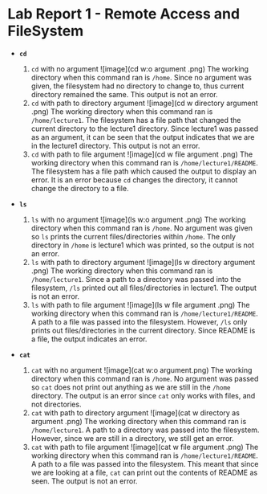 # Lab Report 1 - Remote Access and FileSystem 

* **`cd`**
  1. `cd` with no argument
     ![image](cd w:o argument .png)
       The working directory when this command ran is `/home`. Since no argument was given, the filesystem had no directory to change to, thus current directory remained the same. This output is not an error.
  3. `cd` with path to directory argument
     ![image](cd w directory argument .png)
       The working directory when this command ran is `/home/lecture1`. The filesystem has a file path that changed the current directory to the lecture1 directory. Since lecture1 was passed as an argument, it can be seen that the output indicates that we are in the lecture1 directory. This output is not an error. 
  5. `cd` with path to file argument
      ![image](cd w file argument .png)
       The working directory when this command ran is `/home/lecture1/README`. The filesystem has a file path which caused the output to display an error. It is an error because `cd` changes the directory, it cannot change the directory to a file. 
     
  
* **`ls`**
  1. `ls` with no argument
     ![image](ls w:o argument .png)
       The working directory when this command ran is `/home`. No argument was given so `ls` prints the current files/directories within `/home`. The only directory in `/home` is lecture1 which was printed, so the output is not an error. 
  3. `ls` with path to directory argument
     ![image](ls w directory argument .png)
       The working directory when this command ran is `/home/lecture1`. Since a path to a directory was passed into the filesystem, `/ls` printed out all files/directories in lecture1. The output is not an error. 
  5. `ls` with path to file argument
     ![image](ls w file argument .png)
       The working directory when this command ran is `/home/lecture1/README`. A path to a file was passed into the filesystem. However, `/ls` only prints out files/directories in the current directory. Since README is a file, the output indicates an error. 

  
* **`cat`**
  1. `cat` with no argument
     ![image](cat w:o argument.png)
       The working directory when this command ran is `/home`. No argument was passed so `cat` does not print out anything as we are still in the `/home` directory. The output is an error since `cat` only works with files, and not directories. 
  3. `cat` with path to directory argument
     ![image](cat w directory as argument .png)
       The working directory when this command ran is `/home/lecture1`. A path to a directory was passed into the filesystem. However, since we are still in a directory, we still get an error.
  5. `cat` with path to file argument
     ![image](cat w file argument .png)
       The working directory when this command ran is `/home/lecture1/README`. A path to a file was passed into the filesystem. This meant that since we are looking at a file, `cat` can print out the contents of README as seen. The output is not an error. 
     
